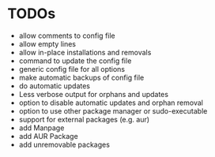# TODOs

- allow comments to config file
- allow empty lines
- allow in-place installations and removals
- command to update the config file
- generic config file for all options
- make automatic backups of config file
- do automatic updates
- Less verbose output for orphans and updates
- option to disable automatic updates and orphan removal
- option to use other package manager or sudo-executable
- support for external packages (e.g. aur)
- add Manpage
- add AUR Package
- add unremovable packages

